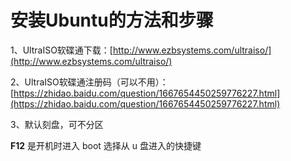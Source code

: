# 安装Ubuntu的方法和步骤

1、UltraISO软碟通下载：[http://www.ezbsystems.com/ultraiso/](http://www.ezbsystems.com/ultraiso/)

2、UltraISO软碟通注册码（可以不用）：[https://zhidao.baidu.com/question/1667654450259776227.html](https://zhidao.baidu.com/question/1667654450259776227.html)

3、默认刻盘，可不分区

**F12** 是开机时进入 boot 选择从 u 盘进入的快捷键